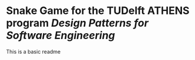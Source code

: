 # Snake Game for the TUDelft ATHENS program *Design Patterns for Software Engineering*

This is a basic readme